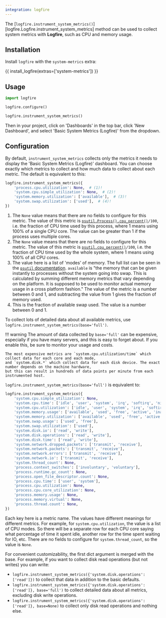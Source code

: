```yaml
---
integration: logfire
---
```


The [`logfire.instrument_system_metrics()`][logfire.Logfire.instrument_system_metrics] method can be used to collect system metrics with **Logfire**, such as CPU and memory usage.

## Installation

Install `logfire` with the `system-metrics` extra:

{{ install_logfire(extras=['system-metrics']) }}

## Usage

```py
import logfire

logfire.configure()

logfire.instrument_system_metrics()
```

Then in your project, click on 'Dashboards' in the top bar, click 'New Dashboard', and select 'Basic System Metrics (Logfire)' from the dropdown.

## Configuration

By default, `instrument_system_metrics` collects only the metrics it needs to display the 'Basic System Metrics (Logfire)' dashboard. You can choose exactly which metrics to collect and how much data to collect about each metric. The default is equivalent to this:

```py
logfire.instrument_system_metrics({
    'process.cpu.utilization': None,  # (1)!
    'system.cpu.simple_utilization': None,  # (2)!
    'system.memory.utilization': ['available'],  # (3)!
    'system.swap.utilization': ['used'],  # (4)!
})
```

1. The `None` value means that there are no fields to configure for this metric. The value of this metric is [`psutil.Process().cpu_percent()`](https://psutil.readthedocs.io/en/latest/#psutil.Process.cpu_percent)`/100`, i.e. the fraction of CPU time used by this process, where 1 means using 100% of a single CPU core. The value can be greater than 1 if the process uses multiple cores.
2. The `None` value means that there are no fields to configure for this metric. The value of this metric is [`psutil.cpu_percent()`](https://psutil.readthedocs.io/en/latest/#psutil.cpu_percent)`/100`, i.e. the fraction of CPU time used by the whole system, where 1 means using 100% of all CPU cores.
3. The value here is a list of 'modes' of memory. The full list can be seen in the [`psutil` documentation](https://psutil.readthedocs.io/en/latest/#psutil.virtual_memory). `available` is "the memory that can be given instantly to processes without the system going into swap. This is calculated by summing different memory metrics that vary depending on the platform. It is supposed to be used to monitor actual memory usage in a cross platform fashion." The value of the metric is a number between 0 and 1, and subtracting the value from 1 gives the fraction of memory used.
4. This is the fraction of available swap used. The value is a number between 0 and 1.

To collect lots of detailed data about all available metrics, use `logfire.instrument_system_metrics(base='full')`.

!!! warning
    The amount of data collected by `base='full'` can be expensive, especially if you have many servers,
    and this is easy to forget about. If you enable this, be sure to monitor your usage and costs.

    The most expensive metrics are `system.cpu.utilization/time` which collect data for each core and each mode,
    and `system.disk.*` which collect data for each disk device. The exact number depends on the machine hardware,
    but this can result in hundreds of data points per minute from each instrumented host.

`logfire.instrument_system_metrics(base='full')` is equivalent to:

```py
logfire.instrument_system_metrics({
    'system.cpu.simple_utilization': None,
    'system.cpu.time': ['idle', 'user', 'system', 'irq', 'softirq', 'nice', 'iowait', 'steal', 'interrupt', 'dpc'],
    'system.cpu.utilization': ['idle', 'user', 'system', 'irq', 'softirq', 'nice', 'iowait', 'steal', 'interrupt', 'dpc'],
    'system.memory.usage': ['available', 'used', 'free', 'active', 'inactive', 'buffers', 'cached', 'shared', 'wired', 'slab', 'total'],
    'system.memory.utilization': ['available', 'used', 'free', 'active', 'inactive', 'buffers', 'cached', 'shared', 'wired', 'slab'],
    'system.swap.usage': ['used', 'free'],
    'system.swap.utilization': ['used'],
    'system.disk.io': ['read', 'write'],
    'system.disk.operations': ['read', 'write'],
    'system.disk.time': ['read', 'write'],
    'system.network.dropped.packets': ['transmit', 'receive'],
    'system.network.packets': ['transmit', 'receive'],
    'system.network.errors': ['transmit', 'receive'],
    'system.network.io': ['transmit', 'receive'],
    'system.thread_count': None,
    'process.context_switches': ['involuntary', 'voluntary'],
    'process.runtime.gc_count': None,
    'process.open_file_descriptor.count': None,
    'process.cpu.time': ['user', 'system'],
    'process.cpu.utilization': None,
    'process.cpu.core_utilization': None,
    'process.memory.usage': None,
    'process.memory.virtual': None,
    'process.thread.count': None,
})
```

Each key here is a metric name. The values have different meanings for different metrics. For example, for `system.cpu.utilization`, the value is a list of CPU modes. So there will be a separate row for each CPU core saying what percentage of time it spent idle, another row for the time spent waiting for IO, etc. There are no fields to configure for `system.thread_count`, so the value is `None`.

For convenient customizability, the first dict argument is merged with the base. For example, if you want to collect disk read operations (but not writes) you can write:

- `logfire.instrument_system_metrics({'system.disk.operations': ['read']})` to collect that data in addition to the basic defaults.
- `logfire.instrument_system_metrics({'system.disk.operations': ['read']}, base='full')` to collect detailed data about all metrics, excluding disk write operations.
- `logfire.instrument_system_metrics({'system.disk.operations': ['read']}, base=None)` to collect only disk read operations and nothing else.
